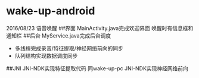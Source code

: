 # wake-up-android
2016/08/23
语音唤醒
##界面
MainActivity.java完成欢迎界面
唤醒时有信息框和通知栏
##后台
MyService.java完成后台调度
* 多线程完成录音/特征提取/神经网络前向的同步
* 队列结构实现数据调度同步

##JNI
JNI-NDK实现特征提取代码
同wake-up-pc
JNI-NDK实现神经网络前向
